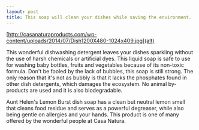 ```yaml
---
layout: post
title: This soap will clean your dishes while saving the environment.
---
```


[http://casanaturaproducts.com/wp-content/uploads/2014/07/Dish1200X480-1024x409.jpg](alt)

This wonderful dishwashing detergent leaves your dishes sparkling without the use of harsh chemicals or artificial dyes. This liquid soap is safe to use for washing baby bottles, fruits and vegetables because of its non-toxic formula. Don't be fooled by the lack of bubbles, this soap is still strong. The only reason that it's not as bubbly is that it lacks the phosphates found in other dish detergents, which damages the ecosystem. No animal by-products are used and it is also biodegradable.

Aunt Helen's Lemon Burst dish soap has a clean but neutral lemon smell that cleans food residue and serves as a powerful degreaser, while also being gentle on allergies and your hands. This product is one of many offered by the wonderful people at Casa Natura. 



